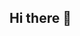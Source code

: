## Hi there 👋

<!--
**baipin/baipin** is a ✨ _special_ ✨ repository because its `README.md` (this file) appears on your GitHub profile.

Here are some ideas to get you started:

- 🔭 I’m currently working on ...
- 🌱 I’m currently learning <b>Data Science</b> in <a href="https://cityu.edu.hk">City University of Hong Kong</a>.
- 👯 I’m looking to collaborate on ...
- 🤔 I’m looking for help with ...
- 💬 Ask me if you want:root@baipin.pw📫
- 📫 Go to my blog<a href="https://baipin.pw">https://baipin.pw</a> for more details.
- 😄 Pronouns: ...
- ⚡ Fun fact: ...
-->
